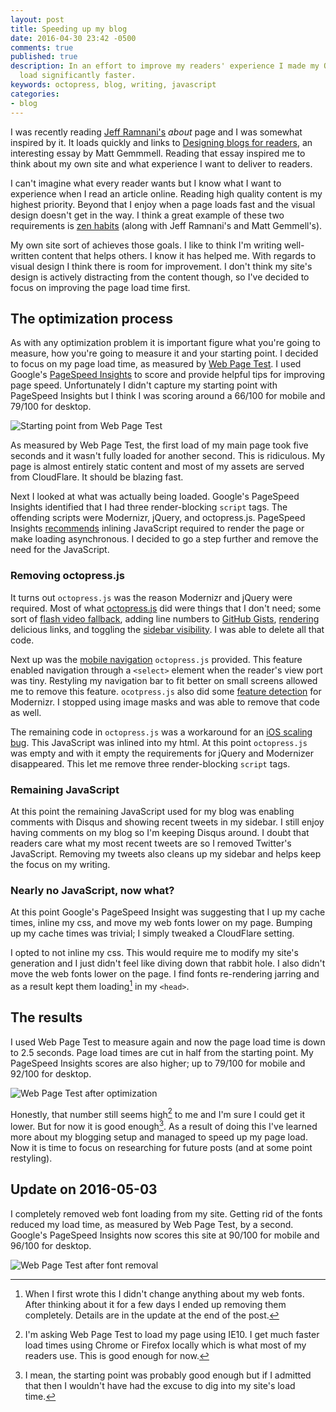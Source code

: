 ```yaml
---
layout: post
title: Speeding up my blog
date: 2016-04-30 23:42 -0500
comments: true
published: true
description: In an effort to improve my readers' experience I made my Octopress blog
  load significantly faster.
keywords: octopress, blog, writing, javascript
categories:
- blog
---
```


I was recently reading
[Jeff Ramnani's](https://jefframnani.com/about/) _about_ page and I
was somewhat inspired by it. It loads quickly and links to
[Designing blogs for readers](http://mattgemmell.com/designing-blogs-for-readers/),
an interesting essay by Matt Gemmmell. Reading that essay inspired me
to think about my own site and what experience I want to deliver to
readers.

I can't imagine what every reader wants but I know what I want to
experience when I read an article online. Reading high quality content
is my highest priority. Beyond that I enjoy when a page loads fast and
the visual design doesn't get in the way. I think a great example of
these two requirements is [zen habits](http://zenhabits.net/falling/)
(along with Jeff Ramnani's and Matt Gemmell's).

My own site sort of achieves those goals. I like to think I'm writing
well-written content that helps others. I know it has helped me. With
regards to visual design I think there is room for improvement. I don't
think my site's design is actively distracting from the content
though, so I've decided to focus on improving the page load time
first.

## The optimization process

As with any optimization problem it is important figure what you're
going to measure, how you're going to measure it and your starting
point. I decided to focus on my page load time, as measured by
[Web Page Test](http://www.webpagetest.org). I used Google's
[PageSpeed Insights](https://developers.google.com/speed/pagespeed/insights/)
to score and provide helpful tips for improving page
speed. Unfortunately I didn't capture my starting point with PageSpeed
Insights but I think I was scoring around a 66/100 for mobile and
79/100 for desktop.

![Starting point from Web Page Test](/images/before-optimizations.png)

As measured by Web Page Test, the first load of my main page took five
seconds and it wasn't fully loaded for another second. This is
ridiculous. My page is almost entirely static content and most of my
assets are served from CloudFlare. It should be blazing fast.

Next I looked at what was actually being loaded. Google's PageSpeed
Insights identified that I had three render-blocking `script`
tags. The offending scripts were Modernizr, jQuery, and
octopress.js. PageSpeed Insights
[recommends](https://developers.google.com/speed/docs/insights/BlockingJS#overview)
inlining JavaScript required to render the page or make loading
asynchronous. I decided to go a step further and remove the need for
the JavaScript.

### Removing octopress.js

It turns out `octopress.js` was the reason Modernizr and jQuery were
required. Most of what
[octopress.js](https://github.com/jakemcc/jakemccrary.com/blob/c27a131aef437181dcab9552c3241f8adafb3884/source/javascripts/octopress.js)
did were things that I don't need; some sort of
[flash video fallback](https://github.com/jakemcc/jakemccrary.com/blob/c27a131aef437181dcab9552c3241f8adafb3884/source/javascripts/octopress.js#L111),
adding line numbers to
[GitHub Gists](https://github.com/jakemcc/jakemccrary.com/blob/c27a131aef437181dcab9552c3241f8adafb3884/source/javascripts/octopress.js#L112),
[rendering](https://github.com/jakemcc/jakemccrary.com/blob/c27a131aef437181dcab9552c3241f8adafb3884/source/javascripts/octopress.js#L99)
delicious links, and toggling the
[sidebar visibility](https://github.com/jakemcc/jakemccrary.com/blob/c27a131aef437181dcab9552c3241f8adafb3884/source/javascripts/octopress.js#L114). I
was able to delete all that code.

Next up was the
[mobile navigation](https://github.com/jakemcc/jakemccrary.com/blob/c27a131aef437181dcab9552c3241f8adafb3884/source/javascripts/octopress.js#L1-L13)
`octopress.js` provided. This feature enabled navigation through a
`<select>` element when the reader's view port was tiny. Restyling my
navigation bar to fit better on small screens allowed me to remove
this feature. `ocotpress.js` also did some
[feature detection](https://github.com/jakemcc/jakemccrary.com/blob/c27a131aef437181dcab9552c3241f8adafb3884/source/javascripts/octopress.js#L37)
for Modernizr. I stopped using image masks and was able to remove that
code as well. 

The remaining code in `octopress.js` was a workaround for an
[iOS scaling bug](https://github.com/jakemcc/jakemccrary.com/blob/c27a131aef437181dcab9552c3241f8adafb3884/source/javascripts/octopress.js#L121-L136). This
JavaScript was inlined into my html. At this point `octopress.js` was
empty and with it empty the requirements for jQuery and Modernizer
disappeared. This let me remove three render-blocking `script` tags.

### Remaining JavaScript

At this point the remaining JavaScript used for my blog was enabling
comments with Disqus and showing recent tweets in my sidebar. I still
enjoy having comments on my blog so I'm keeping Disqus around. I doubt
that readers care what my most recent tweets are so I removed
Twitter's JavaScript. Removing my tweets also cleans up my sidebar and
helps keep the focus on my writing.

### Nearly no JavaScript, now what?

At this point Google's PageSpeed Insight was suggesting that I up my
cache times, inline my css, and move my web fonts lower on my
page. Bumping up my cache times was trivial; I simply tweaked a
CloudFlare setting. 

I opted to not inline my css. This would require me to modify my
site's generation and I just didn't feel like diving down that rabbit
hole. I also didn't move the web fonts lower on the page. I find fonts
re-rendering jarring and as a result kept them loading[^0] in my `<head>`.

## The results

I used Web Page Test to measure again and now the page load time is
down to 2.5 seconds. Page load times are cut in half from the starting
point. My PageSpeed Insights scores are also higher; up to 79/100 for mobile
and 92/100 for desktop.

![Web Page Test after optimization](/images/after-optimizations.png)

Honestly, that number still seems high[^1] to me and I'm sure I could
get it lower. But for now it is good enough[^2]. As a result of doing
this I've learned more about my blogging setup and managed to speed up
my page load. Now it is time to focus on researching for future
posts (and at some point restyling).

## Update on 2016-05-03

I completely removed web font loading from my site. Getting rid of the
fonts reduced my load time, as measured by Web Page Test, by a
second. Google's PageSpeed Insights now scores this site at 90/100 for
mobile and 96/100 for desktop.

![Web Page Test after font removal](/images/after-optimizations2.png)

[^0]: When I first wrote this I didn't change anything about my web fonts. After thinking about it for a few days I ended up removing them completely. Details are in the update at the end of the post.

[^1]: I'm asking Web Page Test to load my page using IE10. I get much faster load times using Chrome or Firefox locally which is what most of my readers use. This is good enough for now.

[^2]: I mean, the starting point was probably good enough but if I admitted that then I wouldn't have had the excuse to dig into my site's load time.
